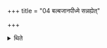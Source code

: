 +++
title = "04 बल्बजानपीध्मे सन्नह्येत्"

+++

<details><summary>थिते</summary>

बल्बजानपीध्मे सन्नह्येत् ४
</details>
